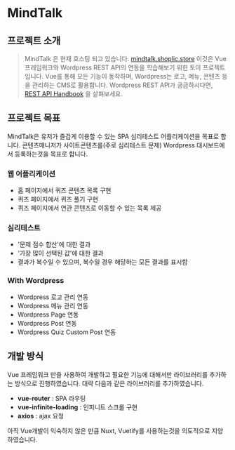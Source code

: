 # MindTalk

## 프로젝트 소개
> MindTalk 은 현재 호스팅 되고 있습니다. [mindtalk.shoplic.store](https://mindtalk.shoplic.store/)
이것은 Vue 프레임워크와 Wordpress REST API의 연동을 학습해보기 위한 토이 프로젝트입니다.
Vue를 통해 모든 기능이 동작하며, Wordpress는 로고, 메뉴, 콘텐츠 등을 관리하는 CMS로 활용합니다.
Wordpress REST API가 궁금하시다면, [REST API Handbook](https://developer.wordpress.org/rest-api/) 을 살펴보세요.

## 프로젝트 목표
MindTalk은 유저가 즐겁게 이용할 수 있는 SPA 심리테스트 어플리케이션을 목표로 합니다.
콘텐츠매니저가 사이트콘텐츠를(주로 심리테스트 문제) Wordpress 대시보드에서 등록하는것을 목표로 합니다.

### 웹 어플리케이션
* 홈 페이지에서 퀴즈 콘텐츠 목록 구현
* 퀴즈 페이지에서 퀴즈 풀기 구현
* 퀴즈 페이지에서 연관 콘텐츠로 이동할 수 있는 목록 제공

### 심리테스트
* '문제 점수 합산'에 대한 결과
* '가장 많이 선택된 값'에 대한 결과
* 결과가 복수일 수 있으며, 복수일 경우 해당하는 모든 결과를 표시함

### With Wordpress
* Wordpress 로고 관리 연동
* Wordpress 메뉴 관리 연동
* Wordpress Page 연동
 * Wordpress Post 연동
 * Wordpress Quiz Custom Post 연동

## 개발 방식
Vue 프레임워크 만을 사용하여 개발하고 필요한 기능에 대해서만 라이브러리를 추가하는 방식으로 진행하였습니다.
대략 다음과 같은 라이브러리를 추가하였습니다.
* **vue-router** : SPA 라우팅
* **vue-infinite-loading** : 인피니트 스크롤 구현
* **axios** : ajax 요청

아직 Vue개발이 익숙하지 않은 만큼 Nuxt, Vuetify를 사용하는것을 의도적으로 지양하였습니다. 
  
  